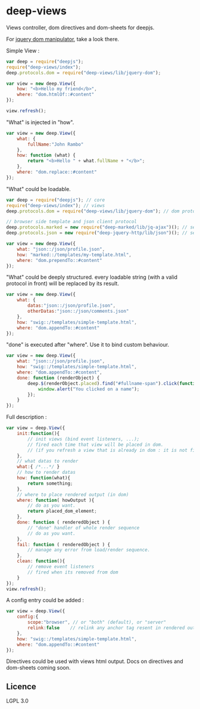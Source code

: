 # deep-views

Views controller, dom directives and dom-sheets for deepjs.

For [jquery dom manipulator](./docs/jquery-dom.md), take a look there.

Simple View :
```javascript
var deep = require("deepjs");
require("deep-views/index");
deep.protocols.dom = require("deep-views/lib/jquery-dom");

var view = new deep.View({
	how: "<b>Hello my friend</b>",
	where: "dom.htmlOf::#content"
});

view.refresh();
```

"What" is injected in "how".
```javascript
var view = new deep.View({
	what: {
		fullName:"John Rambo"
	},
	how: function (what) {
		return "<b>Hello " + what.fullName + "</b>";
	},
	where: "dom.replace::#content"
});
```

"What" could be loadable.
```javascript
var deep = require("deepjs"); // core
require("deep-views/index"); // views
deep.protocols.dom = require("deep-views/lib/jquery-dom"); // dom protocol

// browser side template and json client protocol
deep.protocols.marked = new require("deep-marked/lib/jq-ajax")(); // server side use : deep-marked/lib/nodejs
deep.protocols.json = new require("deep-jquery-http/lib/json")(); // server side use : deep-node/lib/rest/file/json

var view = new deep.View({
	what: "json::/json/profile.json",
	how: "marked::/templates/my-template.html",
	where: "dom.prependTo::#content"
});
```
 
"What" could be deeply structured. every loadable string (with a valid protocol in front) will be replaced by its result. 
```javascript
var view = new deep.View({
	what: { 
		datas:"json::/json/profile.json",
		otherDatas:"json::/json/comments.json"
	},
	how: "swig::/templates/simple-template.html",
	where: "dom.appendTo::#content"
});
```


"done" is executed after "where". Use it to bind custom behaviour.
```javascript
var view = new deep.View({
	what: "json::/json/profile.json",
	how: "swig::/templates/simple-template.html",
	where: "dom.appendTo::#content",
	done: function (renderObject) {
		deep.$(renderObject.placed).find("#fullname-span").click(function () {
			window.alert("You clicked on a name");
		});
	}
});
```


Full description :
```javascript
var view = deep.View({
	init:function(){
		// init views (bind event listeners, ...);
		// fired each time that view will be placed in dom. 
		// (if you refresh a view that is already in dom : it is not fired)
	},
	// what datas to render
	what:{ /*...*/ }
	// how to render datas
	how: function(what){
		return something;
	},
	// where to place rendered output (in dom)
	where: function( howOutput ){
		// do as you want.
		return placed_dom_element;
	},
	done: function ( renderedObject ) {
		// "done" handler of whole render sequence
		// do as you want.
	},
	fail: function ( renderedObject ) {
		// manage any error from load/render sequence.
	},
	clean: function(){
		// remove event listeners
		// fired when its removed from dom
	}
});
view.refresh();
```

 
A config entry could be added : 
```javascript
var view = deep.View({
	config:{
		scope:"browser", // or "both" (default), or "server"
		relink:false	// relink any anchor tag resent in rendered output to deeplink engine
	},
	how: "swig::/templates/simple-template.html",
	where: "dom.appendTo::#content"
});
```


Directives could be used with views html output.
Docs on directives and dom-sheets coming soon.

## Licence

LGPL 3.0
